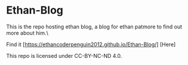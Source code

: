 # Ethan-Blog
This is the repo hosting ethan blog, a blog for ethan patmore to find out more about him.\


Find it [https://ethancoderpenguin2012.github.io/Ethan-Blog/] [Here]







This repo is licensed under CC-BY-NC-ND 4.0.
